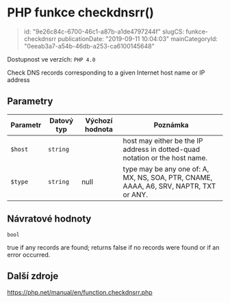 PHP funkce checkdnsrr()
================================

> id: "9e26c84c-6700-46c1-a87b-a1de4797244f"
> slugCS: funkce-checkdnsrr
> publicationDate: "2019-09-11 10:04:03"
> mainCategoryId: "0eeab3a7-a54b-46db-a253-ca6100145648"

Dostupnost ve verzích: `PHP 4.0`

Check DNS records corresponding to a given Internet host name or IP address


Parametry
--------------

| Parametr | Datový typ | Výchozí hodnota | Poznámka |
|-----|-----|-----|-----|
| `$host` | `string` |  | host may either be the IP address in dotted-quad notation or the host name. |
| `$type` | `string` | null | type may be any one of: A, MX, NS, SOA, PTR, CNAME, AAAA, A6, SRV, NAPTR, TXT or ANY. |


Návratové hodnoty
----------------

`bool`

true if any records are found; returns false if no records
were found or if an error occurred.

Další zdroje
------------

https://php.net/manual/en/function.checkdnsrr.php
